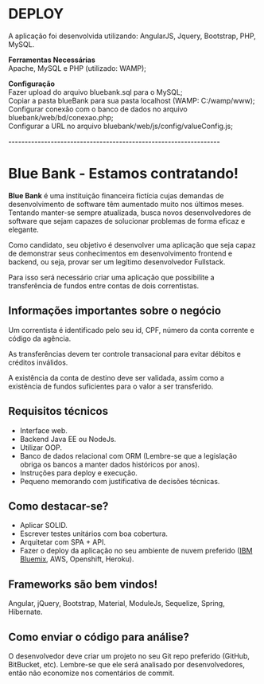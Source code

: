 # DEPLOY
A aplicação foi desenvolvida utilizando: AngularJS, Jquery, Bootstrap, PHP, MySQL.

**Ferramentas Necessárias**  
Apache, MySQL e PHP (utilizado: WAMP);

**Configuração**  
Fazer upload do arquivo bluebank.sql para o MySQL;  
Copiar a pasta blueBank para sua pasta localhost (WAMP: C:/wamp/www);  
Configurar conexão com o banco de dados no arquivo bluebank/web/bd/conexao.php;  
Configurar a URL no arquivo bluebank/web/js/config/valueConfig.js;  

**-----------------------------------------------------------------**

# Blue Bank - Estamos contratando!


**Blue Bank** é uma instituição financeira fictícia cujas demandas de desenvolvimento de software têm aumentado muito nos últimos meses. Tentando manter-se sempre atualizada, busca novos desenvolvedores de software que sejam capazes de solucionar problemas de forma eficaz e elegante.

Como candidato, seu objetivo é desenvolver uma aplicação que seja capaz de demonstrar seus conhecimentos em desenvolvimento frontend e backend, ou seja, provar ser um legítimo desenvolvedor Fullstack.

Para isso será necessário criar uma aplicação que possibilite a transferência de fundos entre contas de dois correntistas.

## Informações importantes sobre o negócio
Um correntista é identificado pelo seu id, CPF, número da conta corrente e código da agência.

As transferências devem ter controle transacional para evitar débitos e créditos inválidos.

A existência da conta de destino deve ser validada, assim como a existência de fundos suficientes para o valor a ser transferido.

## Requisitos técnicos
- Interface web.
- Backend Java EE ou NodeJs.
- Utilizar OOP.
- Banco de dados relacional com ORM (Lembre-se que a legislação obriga os bancos a manter dados históricos por anos).
- Instruções para deploy e execução.
- Pequeno memorando com justificativa de decisões técnicas.

## Como destacar-se?
- Aplicar SOLID.
- Escrever testes unitários com boa cobertura.
- Arquitetar com SPA + API.
- Fazer o deploy da aplicação no seu ambiente de nuvem preferido ([IBM Bluemix](https://console.ng.bluemix.net/), AWS, Openshift, Heroku).


## Frameworks são bem vindos!
Angular, jQuery, Bootstrap, Material, ModuleJs, Sequelize, Spring, Hibernate.

## Como enviar o código para análise?
O desenvolvedor deve criar um projeto no seu Git repo preferido (GitHub, BitBucket, etc). Lembre-se que ele será analisado por desenvolvedores, então não economize nos comentários de commit.

